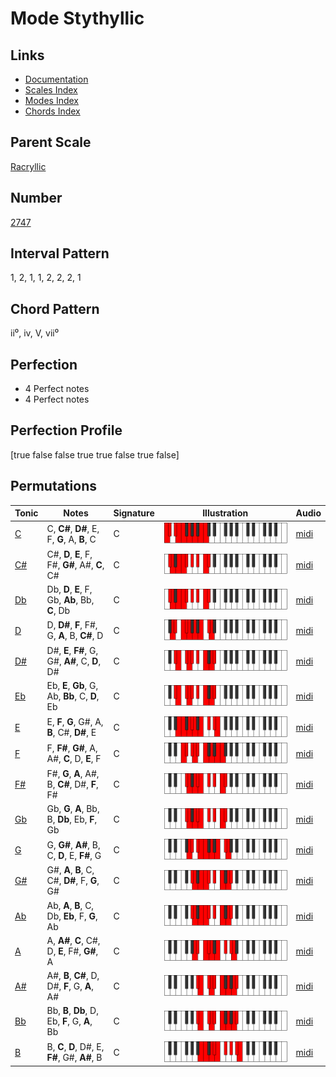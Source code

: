 # Mode Stythyllic

## Links

- [Documentation](index.md)
- [Scales Index](Scales.md)
- [Modes Index](Modes.md)
- [Chords Index](Chords.md)

## Parent Scale

[Racryllic](ScaleRacryllic.md)

## Number

[2747](https://ianring.com/musictheory/scales/2747)

## Interval Pattern

1, 2, 1, 1, 2, 2, 2, 1

## Chord Pattern

ii⁰, iv, V, vii⁰

## Perfection

- 4 Perfect notes
- 4 Perfect notes

## Perfection Profile

[true false false true true false true false]

## Permutations

| Tonic | Notes | Signature | Illustration | Audio |
|-------|-------|-----------|--------------|-------|
| [C](ModeCNaturalStythyllic.md) | C, **C#**, **D#**, E, F, **G**, A, **B**, C | C | ![CNaturalStythyllic](ModeCNaturalStythyllic.png) | [midi](https://github.com/edipermadi/music/blob/main/docs/ModeCNaturalStythyllic.mid?raw=true) |
| [C#](ModeCSharpStythyllic.md) | C#, **D**, **E**, F, F#, **G#**, A#, **C**, C# | C | ![CSharpStythyllic](ModeCSharpStythyllic.png) | [midi](https://github.com/edipermadi/music/blob/main/docs/ModeCSharpStythyllic.mid?raw=true) |
| [Db](ModeDFlatStythyllic.md) | Db, **D**, **E**, F, Gb, **Ab**, Bb, **C**, Db | C | ![DFlatStythyllic](ModeDFlatStythyllic.png) | [midi](https://github.com/edipermadi/music/blob/main/docs/ModeDFlatStythyllic.mid?raw=true) |
| [D](ModeDNaturalStythyllic.md) | D, **D#**, **F**, F#, G, **A**, B, **C#**, D | C | ![DNaturalStythyllic](ModeDNaturalStythyllic.png) | [midi](https://github.com/edipermadi/music/blob/main/docs/ModeDNaturalStythyllic.mid?raw=true) |
| [D#](ModeDSharpStythyllic.md) | D#, **E**, **F#**, G, G#, **A#**, C, **D**, D# | C | ![DSharpStythyllic](ModeDSharpStythyllic.png) | [midi](https://github.com/edipermadi/music/blob/main/docs/ModeDSharpStythyllic.mid?raw=true) |
| [Eb](ModeEFlatStythyllic.md) | Eb, **E**, **Gb**, G, Ab, **Bb**, C, **D**, Eb | C | ![EFlatStythyllic](ModeEFlatStythyllic.png) | [midi](https://github.com/edipermadi/music/blob/main/docs/ModeEFlatStythyllic.mid?raw=true) |
| [E](ModeENaturalStythyllic.md) | E, **F**, **G**, G#, A, **B**, C#, **D#**, E | C | ![ENaturalStythyllic](ModeENaturalStythyllic.png) | [midi](https://github.com/edipermadi/music/blob/main/docs/ModeENaturalStythyllic.mid?raw=true) |
| [F](ModeFNaturalStythyllic.md) | F, **F#**, **G#**, A, A#, **C**, D, **E**, F | C | ![FNaturalStythyllic](ModeFNaturalStythyllic.png) | [midi](https://github.com/edipermadi/music/blob/main/docs/ModeFNaturalStythyllic.mid?raw=true) |
| [F#](ModeFSharpStythyllic.md) | F#, **G**, **A**, A#, B, **C#**, D#, **F**, F# | C | ![FSharpStythyllic](ModeFSharpStythyllic.png) | [midi](https://github.com/edipermadi/music/blob/main/docs/ModeFSharpStythyllic.mid?raw=true) |
| [Gb](ModeGFlatStythyllic.md) | Gb, **G**, **A**, Bb, B, **Db**, Eb, **F**, Gb | C | ![GFlatStythyllic](ModeGFlatStythyllic.png) | [midi](https://github.com/edipermadi/music/blob/main/docs/ModeGFlatStythyllic.mid?raw=true) |
| [G](ModeGNaturalStythyllic.md) | G, **G#**, **A#**, B, C, **D**, E, **F#**, G | C | ![GNaturalStythyllic](ModeGNaturalStythyllic.png) | [midi](https://github.com/edipermadi/music/blob/main/docs/ModeGNaturalStythyllic.mid?raw=true) |
| [G#](ModeGSharpStythyllic.md) | G#, **A**, **B**, C, C#, **D#**, F, **G**, G# | C | ![GSharpStythyllic](ModeGSharpStythyllic.png) | [midi](https://github.com/edipermadi/music/blob/main/docs/ModeGSharpStythyllic.mid?raw=true) |
| [Ab](ModeAFlatStythyllic.md) | Ab, **A**, **B**, C, Db, **Eb**, F, **G**, Ab | C | ![AFlatStythyllic](ModeAFlatStythyllic.png) | [midi](https://github.com/edipermadi/music/blob/main/docs/ModeAFlatStythyllic.mid?raw=true) |
| [A](ModeANaturalStythyllic.md) | A, **A#**, **C**, C#, D, **E**, F#, **G#**, A | C | ![ANaturalStythyllic](ModeANaturalStythyllic.png) | [midi](https://github.com/edipermadi/music/blob/main/docs/ModeANaturalStythyllic.mid?raw=true) |
| [A#](ModeASharpStythyllic.md) | A#, **B**, **C#**, D, D#, **F**, G, **A**, A# | C | ![ASharpStythyllic](ModeASharpStythyllic.png) | [midi](https://github.com/edipermadi/music/blob/main/docs/ModeASharpStythyllic.mid?raw=true) |
| [Bb](ModeBFlatStythyllic.md) | Bb, **B**, **Db**, D, Eb, **F**, G, **A**, Bb | C | ![BFlatStythyllic](ModeBFlatStythyllic.png) | [midi](https://github.com/edipermadi/music/blob/main/docs/ModeBFlatStythyllic.mid?raw=true) |
| [B](ModeBNaturalStythyllic.md) | B, **C**, **D**, D#, E, **F#**, G#, **A#**, B | C | ![BNaturalStythyllic](ModeBNaturalStythyllic.png) | [midi](https://github.com/edipermadi/music/blob/main/docs/ModeBNaturalStythyllic.mid?raw=true) |
